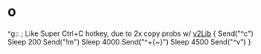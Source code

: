 # o

^g::  ; Like Super Ctrl+C hotkey, due to 2x copy probs w/ [v2Lib](https://www.autohotkey.com/docs/v2/lib/)
{
    Send("^c")
    Sleep 200
    Send("!m")
    Sleep 4000
    Send("^+{~}")
    Sleep 4500
    Send("^v")
}

